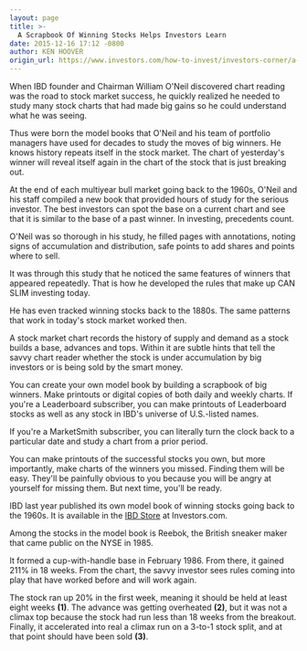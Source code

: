 ```yaml
---
layout: page
title: >-
  A Scrapbook Of Winning Stocks Helps Investors Learn
date: 2015-12-16 17:12 -0800
author: KEN HOOVER
origin_url: https://www.investors.com/how-to-invest/investors-corner/a-scrapbook-of-winning-stocks
---
```





When IBD founder and Chairman William O'Neil discovered chart reading was the road to stock market success, he quickly realized he needed to study many stock charts that had made big gains so he could understand what he was seeing.


Thus were born the model books that O'Neil and his team of portfolio managers have used for decades to study the moves of big winners. He knows history repeats itself in the stock market. The chart of yesterday's winner will reveal itself again in the chart of the stock that is just breaking out.


At the end of each multiyear bull market going back to the 1960s, O'Neil and his staff compiled a new book that provided hours of study for the serious investor. The best investors can spot the base on a current chart and see that it is similar to the base of a past winner. In investing, precedents count.


O'Neil was so thorough in his study, he filled pages with annotations, noting signs of accumulation and distribution, safe points to add shares and points where to sell.


It was through this study that he noticed the same features of winners that appeared repeatedly. That is how he developed the rules that make up CAN SLIM investing today.


He has even tracked winning stocks back to the 1880s. The same patterns that work in today's stock market worked then.


A stock market chart records the history of supply and demand as a stock builds a base, advances and tops. Within it are subtle hints that tell the savvy chart reader whether the stock is under accumulation by big investors or is being sold by the smart money.


You can create your own model book by building a scrapbook of big winners. Make printouts or digital copies of both daily and weekly charts. If you're a Leaderboard subscriber, you can make printouts of Leaderboard stocks as well as any stock in IBD's universe of U.S.-listed names.


If you're a MarketSmith subscriber, you can literally turn the clock back to a particular date and study a chart from a prior period.


You can make printouts of the successful stocks you own, but more importantly, make charts of the winners you missed. Finding them will be easy. They'll be painfully obvious to you because you will be angry at yourself for missing them. But next time, you'll be ready.


IBD last year published its own model book of winning stocks going back to the 1960s. It is available in the [IBD Store](https://www.investors.com/products/ibd-home-study-program/model-stock/?src=APA1BQ8) at Investors.com.


Among the stocks in the model book is Reebok, the British sneaker maker that came public on the NYSE in 1985.


It formed a cup-with-handle base in February 1986. From there, it gained 211% in 18 weeks. From the chart, the savvy investor sees rules coming into play that have worked before and will work again.


The stock ran up 20% in the first week, meaning it should be held at least eight weeks **(1)**. The advance was getting overheated  **(2)**, but it was not a climax top because the stock had run less than 18 weeks from the breakout. Finally, it accelerated into real a climax run on a 3-to-1 stock split, and at that point should have been sold **(3)**.





